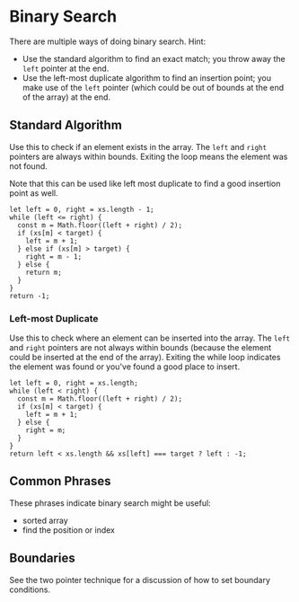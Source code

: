# Binary Search

There are multiple ways of doing binary search.  Hint:

- Use the standard algorithm to find an exact match; you throw away the `left` pointer at the end.
- Use the left-most duplicate algorithm to find an insertion point; you make use of the `left` pointer (which could be out of bounds at the end of the array) at the end.

## Standard Algorithm

Use this to check if an element exists in the array.  The `left` and `right` pointers are always within bounds.  Exiting the loop means the element was not found.

Note that this can be used like left most duplicate to find a good insertion point as well.

```
let left = 0, right = xs.length - 1;
while (left <= right) {
  const m = Math.floor((left + right) / 2);
  if (xs[m] < target) {
    left = m + 1;
  } else if (xs[m] > target) {
    right = m - 1;
  } else {
    return m;
  }
}
return -1;
```

### Left-most Duplicate

Use this to check where an element can be inserted into the array.  The `left` and `right` pointers are not always within bounds (because the element could be inserted at the end of the array).  Exiting the while loop indicates the element was found or you've found a good place to insert.

```
let left = 0, right = xs.length;
while (left < right) {
  const m = Math.floor((left + right) / 2);
  if (xs[m] < target) {
    left = m + 1;
  } else {
    right = m;
  }
}
return left < xs.length && xs[left] === target ? left : -1;
```

## Common Phrases

These phrases indicate binary search might be useful:

- sorted array
- find the position or index

## Boundaries

See the two pointer technique for a discussion of how to set boundary conditions.

